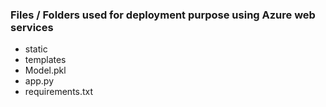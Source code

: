
### Files / Folders used for deployment purpose using Azure web services

* static
* templates
* Model.pkl
* app.py
* requirements.txt

  